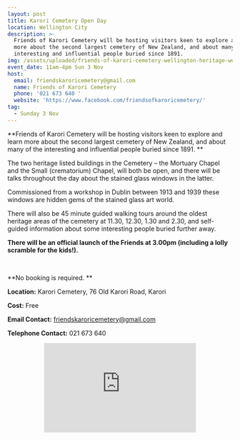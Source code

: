 ```yaml
---
layout: post
title: Karori Cemetery Open Day
location: Wellington City
description: >-
  Friends of Karori Cemetery will be hosting visitors keen to explore and learn
  more about the second largest cemetery of New Zealand, and about many of the
  interesting and influential people buried since 1891. 
img: /assets/uploaded/friends-of-karori-cemetery-wellington-heritage-week-min.png
event_date: 11am-4pm Sun 3 Nov
host:
  email: friendskaroricemetery@gmail.com
  name: Friends of Karori Cemetery
  phone: '021 673 640 '
  website: 'https://www.facebook.com/friendsofkaroricemetery/'
tag:
  - Sunday 3 Nov
---
```

**Friends of Karori Cemetery will be hosting visitors keen to explore and learn more about the second largest cemetery of New Zealand, and about many of the interesting and influential people buried since 1891. **

The two heritage listed buildings in the Cemetery – the Mortuary Chapel and the Small (crematorium) Chapel, will both be open, and there will be talks throughout the day about the stained glass windows in the latter. 

Commissioned from a workshop in Dublin between 1913 and 1939 these windows are hidden gems of the stained glass art world. 

There will also be 45 minute guided walking tours around the oldest heritage areas of the cemetery at 11.30, 12.30, 1.30 and 2.30, and self-guided information about some interesting people buried further away. 

**There will be an official launch of the Friends at 3.00pm (including a lolly scramble for the kids!).**

<br>


**No booking is required. **

**Location:** Karori Cemetery, 76 Old Karori Road, Karori

**Cost:** Free

**Email Contact:** friendskaroricemetery@gmail.com

**Telephone Contact:** 021 673 640 

<center><iframe src="https://www.facebook.com/plugins/page.php?href=https%3A%2F%2Fwww.facebook.com%2Ffriendsofkaroricemetery%2F&tabs=header&width=340&height=200&small_header=false&adapt_container_width=true&hide_cover=false&show_facepile=true&appId" width="340" height="200" style="border:none;overflow:hidden" scrolling="no" frameborder="0" allowTransparency="true" allow="encrypted-media"></iframe></center>
